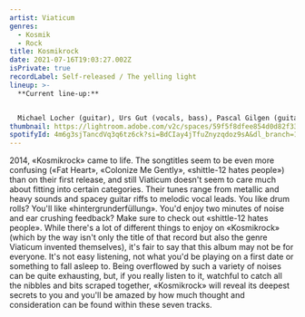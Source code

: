 ```yaml
---
artist: Viaticum
genres:
  - Kosmik
  - Rock
title: Kosmikrock
date: 2021-07-16T19:03:27.002Z
isPrivate: true
recordLabel: Self-released / The yelling light
lineup: >-
  **Current line-up:**


  Michael Locher (guitar), Urs Gut (vocals, bass), Pascal Gilgen (guitarspacenoise, clarinet, Korg Volca FM and vocals), Jonas (drums).
thumbnail: https://lightroom.adobe.com/v2c/spaces/59f5f8dfee854d0d82f331b7e74b488d/assets/b2d2040d19ac8652b450f32035582616/revisions/ac01841f540c42d0af8e27c5b59cc532/renditions/6da10ae6df1340bd70bcd0caf90ac02a
spotifyId: 4m6g3sjTancdVq3q6tz6ck?si=BdCIay4jTfuZnyzqdoz9sA&dl_branch=1
---
```

2014, «Kosmikrock» came to life. The songtitles seem to be even more confusing («Fat Heart», «Colonize Me Gently», «shittle-12 hates people») than on their first release, and still Viaticum doesn't seem to care much about fitting into certain categories. Their tunes range from metallic and heavy sounds and spacey guitar riffs to melodic vocal leads. You like drum rolls? You'll like «hintergrunderfüllung». You'd enjoy two minutes of noise and ear crushing feedback? Make sure to check out «shittle-12 hates people». While there's a lot of different things to enjoy on «Kosmikrock» (which by the way isn't only the title of that record but also the genre Viaticum invented themselves), it's fair to say that this album may not be for everyone. It's not easy listening, not what you'd be playing on a first date or something to fall asleep to. Being overflowed by such a variety of noises can be quite exhausting, but, if you really listen to it, watchful to catch all the nibbles and bits scraped together, «Kosmikrock» will reveal its deepest secrets to you and you'll be amazed by how much thought and consideration can be found within these seven tracks.